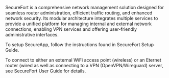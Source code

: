 SecureFort is a comprehensive network management solution designed for seamless router administration, efficient traffic routing, and enhanced network security. Its modular architecture integrates multiple services to provide a unified platform for managing internal and external network connections, enabling VPN services and offering user-friendly administrative interfaces.

To setup SecureApp, follow the instructions found in SecureFort Setup Guide.

To connect to either an external WiFi access point (wireless) or an Eternet router (wired as well as connecting to a VPN (OpenVPN/Wireguard) server, see SecureFort User Guide for details.

